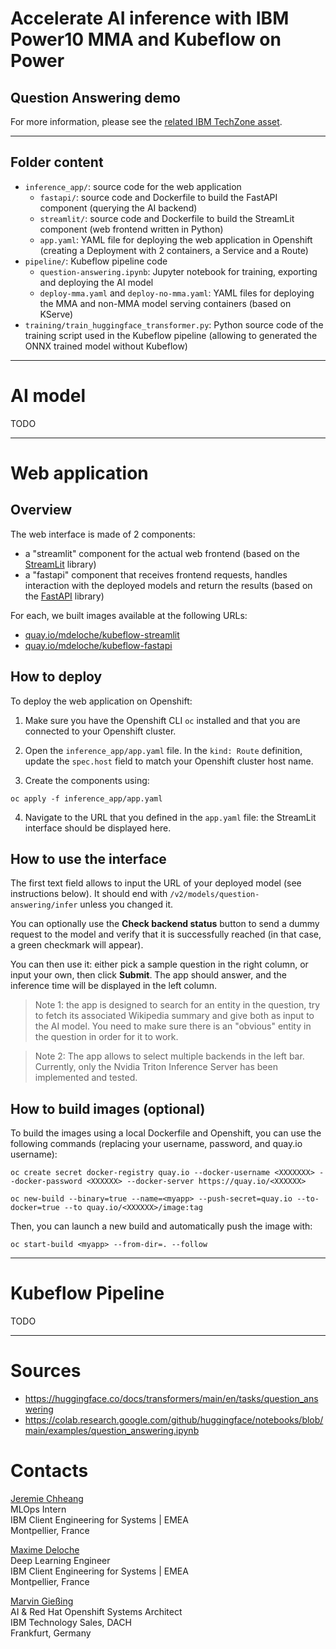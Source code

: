 # Accelerate AI inference with IBM Power10 MMA and Kubeflow on Power
## Question Answering demo

For more information, please see the [related IBM TechZone asset](https://techzone.ibm.com/collection/ai-inference-mma-and-kubeflow).

---

## Folder content

* `inference_app/`: source code for the web application
	* `fastapi/`: source code and Dockerfile to build the FastAPI component (querying the AI backend)
	* `streamlit/`: source code and Dockerfile to build the StreamLit component (web frontend written in Python)
	* `app.yaml`: YAML file for deploying the web application in Openshift (creating a Deployment with 2 containers, a Service and a Route)
* `pipeline/`: Kubeflow pipeline code
	* `question-answering.ipynb`: Jupyter notebook for training, exporting and deploying the AI model
	* `deploy-mma.yaml` and `deploy-no-mma.yaml`: YAML files for deploying the MMA and non-MMA model serving containers (based on KServe)
* `training/train_huggingface_transformer.py`: Python source code of the training script used in the Kubeflow pipeline (allowing to generated the ONNX trained model without Kubeflow)

---

# AI model

TODO

---

# Web application

## Overview

The web interface is made of 2 components:

* a "streamlit" component for the actual web frontend (based on the [StreamLit](http://streamlit.io/) library)
* a "fastapi" component that receives frontend requests, handles interaction with the deployed models and return the results (based on the [FastAPI](https://fastapi.tiangolo.com/) library)

For each, we built images available at the following URLs:

* [quay.io/mdeloche/kubeflow-streamlit](https://quay.io/repository/mdeloche/kubeflow-streamlit)
* [quay.io/mdeloche/kubeflow-fastapi](https://quay.io/repository/mdeloche/kubeflow-fastapi)

## How to deploy

To deploy the web application on Openshift:

1. Make sure you have the Openshift CLI `oc` installed and that you are connected to your Openshift cluster.

2. Open the `inference_app/app.yaml` file. In the `kind: Route` definition, update the `spec.host` field to match your Openshift cluster host name.

3. Create the components using:

```
oc apply -f inference_app/app.yaml
```

4. Navigate to the URL that you defined in the `app.yaml` file: the StreamLit interface should be displayed here.


## How to use the interface

The first text field allows to input the URL of your deployed model (see instructions below). It should end with `/v2/models/question-answering/infer` unless you changed it.

You can optionally use the **Check backend status** button to send a dummy request to the model and verify that it is successfully reached (in that case, a green checkmark will appear).

You can then use it: either pick a sample question in the right column, or input your own, then click **Submit**.
The app should answer, and the inference time will be displayed in the left column.

> Note 1: the app is designed to search for an entity in the question, try to fetch its associated Wikipedia summary and give both as input to the AI model. You need to make sure there is an "obvious" entity in the question in order for it to work.

> Note 2: The app allows to select multiple backends in the left bar. Currently, only the Nvidia Triton Inference Server has been implemented and tested.


## How to build images (optional)

To build the images using a local Dockerfile and Openshift, you can use the following commands (replacing your username, password, and quay.io username):

```
oc create secret docker-registry quay.io --docker-username <XXXXXXX> --docker-password <XXXXXX> --docker-server https://quay.io/<XXXXXX>

oc new-build --binary=true --name=<myapp> --push-secret=quay.io --to-docker=true --to quay.io/<XXXXXX>/image:tag 
```

Then, you can launch a new build and automatically push the image with:

```
oc start-build <myapp> --from-dir=. --follow
```

---

# Kubeflow Pipeline

TODO

---

# Sources

* https://huggingface.co/docs/transformers/main/en/tasks/question_answering
* https://colab.research.google.com/github/huggingface/notebooks/blob/main/examples/question_answering.ipynb

# Contacts

[Jeremie Chheang](mailto:jeremie.chheang@ibm.com)<br />
MLOps Intern<br />
IBM Client Engineering for Systems | EMEA<br />
Montpellier, France

[Maxime Deloche](mailto:maxime.deloche1@ibm.com)<br />
Deep Learning Engineer<br />
IBM Client Engineering for Systems | EMEA<br />
Montpellier, France

[Marvin Gießing](marving@de.ibm.com)<br />
AI & Red Hat Openshift Systems Architect<br />
IBM Technology Sales, DACH<br />
Frankfurt, Germany
